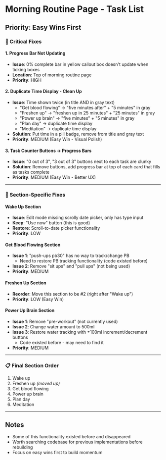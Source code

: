 # Morning Routine Page - Task List

## Priority: Easy Wins First

### 🎯 Critical Fixes

#### 1. Progress Bar Not Updating
- **Issue**: 0% complete bar in yellow callout box doesn't update when ticking boxes
- **Location**: Top of morning routine page
- **Priority**: HIGH

#### 2. Duplicate Time Display - Clean Up
- **Issue**: Time shown twice (in title AND in gray text)
  - "Get blood flowing" → "five minutes after" + "5 minutes" in gray
  - "Freshen up" → "freshen up in 25 minutes" + "25 minutes" in gray
  - "Power up brain" → "five minutes" + "5 minutes" in gray
  - "Plan day" → duplicate time display
  - "Meditation" → duplicate time display
- **Solution**: Put time in a pill badge, remove from title and gray text
- **Priority**: MEDIUM (Easy Win - Visual Polish)

#### 3. Task Counter Buttons → Progress Bars
- **Issue**: "0 out of 3", "3 out of 3" buttons next to each task are clunky
- **Solution**: Remove buttons, add progress bar at top of each card that fills as tasks complete
- **Priority**: MEDIUM (Easy Win - Better UX)

---

### 🔧 Section-Specific Fixes

#### Wake Up Section
- **Issue**: Edit mode missing scrolly date picker, only has type input
- **Keep**: "Use now" button (this is good)
- **Restore**: Scroll-to-date picker functionality
- **Priority**: LOW

#### Get Blood Flowing Section
- **Issue 1**: "push-ups pb30" has no way to track/change PB
  - Need to restore PB tracking functionality (code existed before)
- **Issue 2**: Remove "sit ups" and "pull ups" (not being used)
- **Priority**: MEDIUM

#### Freshen Up Section
- **Reorder**: Move this section to be #2 (right after "Wake up")
- **Priority**: LOW (Easy Win)

#### Power Up Brain Section
- **Issue 1**: Remove "pre-workout" (not currently used)
- **Issue 2**: Change water amount to 500ml
- **Issue 3**: Restore water tracking with ±100ml increment/decrement buttons
  - Code existed before - may need to find it
- **Priority**: MEDIUM

---

### 📋 Final Section Order
1. Wake up
2. Freshen up *(moved up)*
3. Get blood flowing
4. Power up brain
5. Plan day
6. Meditation

---

## Notes
- Some of this functionality existed before and disappeared
- Worth searching codebase for previous implementations before rebuilding
- Focus on easy wins first to build momentum

